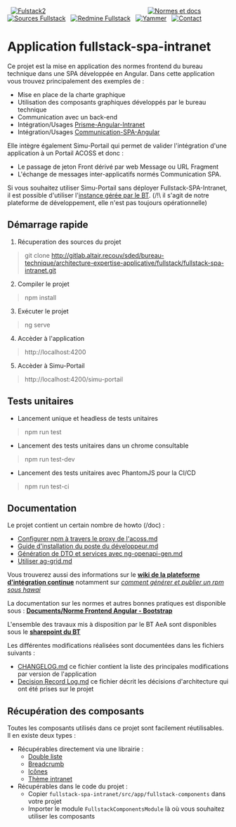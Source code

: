   [![Fulstack2](http://gitlab.altair.recouv/sded/bureau-technique/architecture-expertise-applicative/zone-ressources/images-bt/raw/master/Fullstacklarge.png)](https://recouv.sharepoint.com/sites/bureautechniquedsi-sded/SitePages/Socle-FullStack.aspx) 
                                                         
[![Normes et docs](http://gitlab.altair.recouv/sded/bureau-technique/architecture-expertise-applicative/zone-ressources/images-bt/raw/master/sharepoint-35.png)](https://recouv.sharepoint.com/:f:/r/sites/bureautechniquedsi-sded/Documents%20partages/Architecture%20et%20Expertise%20Applicative/Norme%20Frontend%20Angular%20-%20Bootstrap)  
 [![Sources Fullstack](http://gitlab.altair.recouv/sded/bureau-technique/architecture-expertise-applicative/zone-ressources/images-bt/raw/master/gitlab-35.png)](http://gitlab.altair.recouv/sded/bureau-technique/architecture-expertise-applicative/fullstack/fullstack-spa-intranet)
  [![Redmine Fullstack](http://gitlab.altair.recouv/sded/bureau-technique/architecture-expertise-applicative/zone-ressources/images-bt/raw/master/redmine-35.png)](http://redmine.altair.recouv/projects/devintrafront/issues)
  [![Yammer](http://gitlab.altair.recouv/sded/bureau-technique/architecture-expertise-applicative/zone-ressources/images-bt/raw/master/yammer-35.png)](https://www.yammer.com/recouv.fr/#/threads/inGroup?type=in_group&feedId=16003777&view=all)
  [![Contact](http://gitlab.altair.recouv/sded/bureau-technique/architecture-expertise-applicative/zone-ressources/images-bt/raw/master/email-35.png)](mailto:ac750-dsi-sded-bt-aea@acoss.fr)


# Application fullstack-spa-intranet

Ce projet est la mise en application des normes frontend du bureau technique dans une SPA développée en Angular.
Dans cette application vous trouvez principalement des exemples de :
* Mise en place de la charte graphique 
* Utilisation des composants graphiques développés par le bureau technique
* Communication avec un back-end
* Intégration/Usages [Prisme-Angular-Intranet](http://gitlab.altair.recouv/sded/bureau-technique/architecture-expertise-applicative/librairies/prisme-angular-intranet)
* Intégration/Usages [Communication-SPA-Angular](http://gitlab.altair.recouv/sded/bureau-technique/architecture-expertise-applicative/librairies/communication-spa-angular)

Elle intègre également Simu-Portail qui permet de valider l'intégration d'une application à un Portail ACOSS et donc :
 - Le passage de jeton Front dérivé par web Message ou URL Fragment 
 - L'échange de messages inter-applicatifs normés Communication SPA. 

Si vous souhaitez utiliser Simu-Portail sans déployer Fullstack-SPA-Intranet, il est possible d'utiliser l'[instance gérée par le BT](http://fullstackfe-dev-01.gidn.recouv/fullstack_fe/simu-portail). (/!\ il s'agit de notre plateforme de développement, elle n'est pas toujours opérationnelle)

## Démarrage rapide

1. Récuperation des sources du projet

  > git clone http://gitlab.altair.recouv/sded/bureau-technique/architecture-expertise-applicative/fullstack/fullstack-spa-intranet.git

2. Compiler le projet

  > npm install

3. Exécuter le projet

  > ng serve


4. Accèder à l'application

  > http://localhost:4200


5. Accèder à Simu-Portail

  > http://localhost:4200/simu-portail

## Tests unitaires

* Lancement unique et headless de tests unitaires 

> npm run test

* Lancement des tests unitaires dans un chrome consultable

> npm run test-dev

* Lancement des tests unitaires avec PhantomJS pour la CI/CD 

> npm run test-ci


## Documentation 

Le projet contient un certain nombre de howto (/doc) :
*  [Configurer npm à travers le proxy de l'acoss.md](/doc/howto%20-%20Configurer%20npm%20%C3%A0%20travers%20le%20proxy%20de%20l'acoss.md)
*  [Guide d'installation du poste du développeur.md](/doc/SDED%20-%20BT%20-%20Normes%20Frontend%20-%20Guide%20d'installation%20du%20poste%20du%20développeur.md)
*  [Génération de DTO et services avec ng-openapi-gen.md](https://readthedocs.cnp.recouv/docs/fullstack/fr/latest/fullstack/fullstack-spa-intranet/openapi_generator.html)
*  [Utiliser ag-grid.md](/doc/howto%20-%20Utiliser%20ag-grid.md)

Vous trouverez aussi des informations sur le [**wiki de la plateforme d'intégration continue**](http://gitlab.altair.recouv/bt/outils/pic/wikis/home) notamment sur [*comment générer et publier un rpm sous hawai*](http://gitlab.altair.recouv/bt/outils/pic/wikis/Jenkins/G%C3%A9n%C3%A9rer-et-publier-un-rpm-pour-hawai)

La documentation sur les normes et autres bonnes pratiques est disponible sous :
[**Documents/Norme Frontend Angular - Bootstrap**](https://recouv.sharepoint.com/:f:/r/sites/bureautechniquedsi-sded/Documents%20partages/Architecture%20et%20Expertise%20Applicative/Norme%20Frontend%20Angular%20-%20Bootstrap "Sharepoint BT")

L'ensemble des travaux mis à disposition par le BT AeA sont disponibles sous le [**sharepoint du BT**](https://recouv.sharepoint.com/sites/bureautechniquedsi-sded/SitePages/AEA%20-%20Fullstack.aspx)

Les différentes modifications réalisées sont documentées dans les fichiers suivants :
*  [CHANGELOG.md](CHANGELOG.md) ce fichier contient la liste des principales modifications par version de l'application
*  [Decision Record Log.md](/doc/%20Decision%20Record%20Log.md) ce fichier décrit les décisions d'architecture qui ont été prises sur le projet

## Récupération des composants

Toutes les composants utilisés dans ce projet sont facilement réutilisables. Il en existe deux types :
* Récupérables directement via une librairie :
    * [Double liste](http://gitlab.altair.recouv/sded/bureau-technique/architecture-expertise-applicative/composants-graphiques/double-liste-angular-intranet)
    * [Breadcrumb](http://gitlab.altair.recouv/sded/bureau-technique/architecture-expertise-applicative/composants-graphiques/breadcrumb-angular-intranet)
    * [Icônes](http://gitlab.altair.recouv/sded/bureau-technique/architecture-expertise-applicative/composants-graphiques/acoss-icones)
    * [Thème intranet](http://gitlab.altair.recouv/sded/bureau-technique/architecture-expertise-applicative/composants-graphiques/acoss-theme-intranet)
* Récupérables dans le code du projet :
    * Copier `fullstack-spa-intranet/src/app/fullstack-components` dans votre projet
    * Importer le module `FullstackComponentsModule` là où vous souhaitez utiliser les composants